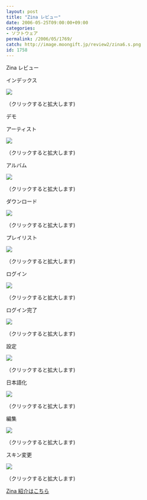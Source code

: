```yaml
---
layout: post
title: "Zina レビュー"
date: 2006-05-25T09:00:00+09:00
categories:
- ソフトウェア
permalink: /2006/05/1769/
catch: http://image.moongift.jp/review2/zina6.s.png
id: 1758
---
```

Zina レビュー  
<!--more-->

インデックス

  

[![](http://image.moongift.jp/review2/zina1.s.png)](http://image.moongift.jp/review2/zina1.png)  
  
（クリックすると拡大します)

  

デモ

  

アーティスト

  

[![](http://image.moongift.jp/review2/zina2.s.png)](http://image.moongift.jp/review2/zina2.png)  
  
（クリックすると拡大します)

  

アルバム

  

[![](http://image.moongift.jp/review2/zina3.s.png)](http://image.moongift.jp/review2/zina3.png)  
  
（クリックすると拡大します)

  

ダウンロード

  

[![](http://image.moongift.jp/review2/zina4.s.png)](http://image.moongift.jp/review2/zina4.png)  
  
（クリックすると拡大します)

  

プレイリスト

  

[![](http://image.moongift.jp/review2/zina5.s.png)](http://image.moongift.jp/review2/zina5.png)  
  
（クリックすると拡大します)

  

ログイン

  

[![](http://image.moongift.jp/review2/zina6.s.png)](http://image.moongift.jp/review2/zina6.png)  
  
（クリックすると拡大します)

  

ログイン完了

  

[![](http://image.moongift.jp/review2/zina7.s.png)](http://image.moongift.jp/review2/zina7.png)  
  
（クリックすると拡大します)

  

設定

  

[![](http://image.moongift.jp/review2/zina8.s.png)](http://image.moongift.jp/review2/zina8.png)  
  
（クリックすると拡大します)

  

日本語化

  

[![](http://image.moongift.jp/review2/zina9.s.png)](http://image.moongift.jp/review2/zina9.png)  
  
（クリックすると拡大します)

  

編集

  

[![](http://image.moongift.jp/review2/zina10.s.png)](http://image.moongift.jp/review2/zina10.png)  
  
（クリックすると拡大します)

  

スキン変更

  

[![](http://image.moongift.jp/review2/zina11.s.png)](http://image.moongift.jp/review2/zina11.png)  
  
（クリックすると拡大します)

  

[Zina 紹介はこちら](http://oss.moongift.jp/intro/i-1766.html)

